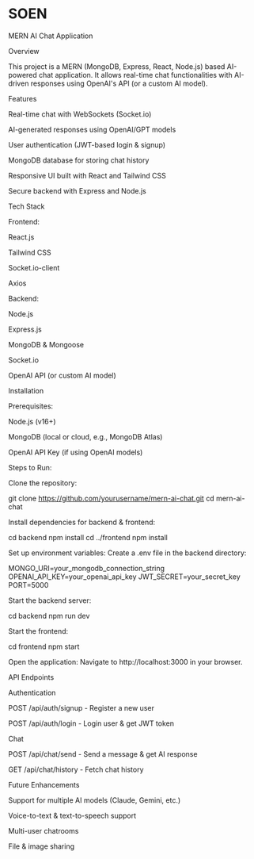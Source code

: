 # SOEN
MERN AI Chat Application

Overview

This project is a MERN (MongoDB, Express, React, Node.js) based AI-powered chat application. It allows real-time chat functionalities with AI-driven responses using OpenAI's API (or a custom AI model).

Features

Real-time chat with WebSockets (Socket.io)

AI-generated responses using OpenAI/GPT models

User authentication (JWT-based login & signup)

MongoDB database for storing chat history

Responsive UI built with React and Tailwind CSS

Secure backend with Express and Node.js

Tech Stack

Frontend:

React.js

Tailwind CSS

Socket.io-client

Axios

Backend:

Node.js

Express.js

MongoDB & Mongoose

Socket.io

OpenAI API (or custom AI model)

Installation

Prerequisites:

Node.js (v16+)

MongoDB (local or cloud, e.g., MongoDB Atlas)

OpenAI API Key (if using OpenAI models)

Steps to Run:

Clone the repository:

git clone https://github.com/yourusername/mern-ai-chat.git
cd mern-ai-chat

Install dependencies for backend & frontend:

cd backend
npm install
cd ../frontend
npm install

Set up environment variables:
Create a .env file in the backend directory:

MONGO_URI=your_mongodb_connection_string
OPENAI_API_KEY=your_openai_api_key
JWT_SECRET=your_secret_key
PORT=5000

Start the backend server:

cd backend
npm run dev

Start the frontend:

cd frontend
npm start

Open the application:
Navigate to http://localhost:3000 in your browser.

API Endpoints

Authentication

POST /api/auth/signup - Register a new user

POST /api/auth/login - Login user & get JWT token

Chat

POST /api/chat/send - Send a message & get AI response

GET /api/chat/history - Fetch chat history

Future Enhancements

Support for multiple AI models (Claude, Gemini, etc.)

Voice-to-text & text-to-speech support

Multi-user chatrooms

File & image sharing
